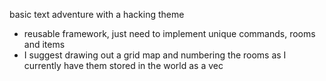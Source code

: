 basic text adventure with a hacking theme
- reusable framework, just need to implement unique commands, rooms and items
- I suggest drawing out a grid map and numbering the rooms as I currently have them stored in the world as a vec
